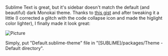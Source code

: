 Sublime Text is great, but it's sidebar doesn't match the default (and beautiful) dark Monokai theme. Thanks to [this gist](https://gist.github.com/umpirsky/5842174) and after tweaking it a little (I corrected a glitch with the code collapse icon and made the higlight color lighter), I finally made it look great:

![Picture](https://coderwall-assets-0.s3.amazonaws.com/uploads/picture/file/3441/sublime2.png)

Simply, put "Default.sublime-theme" file in "[SUBLIME]/packages/Theme - Default directory".